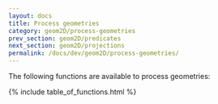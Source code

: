 ```yaml
---
layout: docs
title: Process geometries
category: geom2D/process-geometries
prev_section: geom2D/predicates
next_section: geom2D/projections
permalink: /docs/dev/geom2D/process-geometries/
---
```


The following functions are available to process geometries:

{% include table_of_functions.html %}
